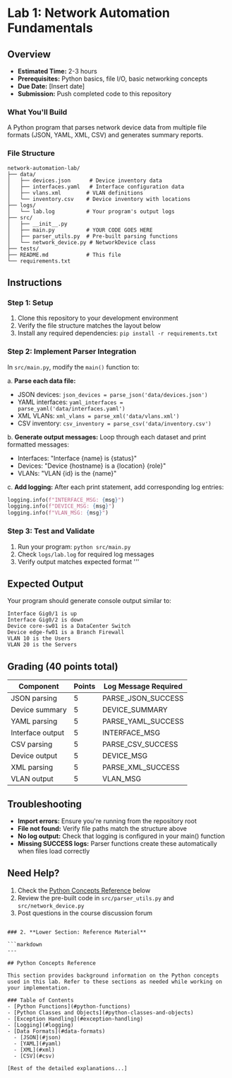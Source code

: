 # Lab 1: Network Automation Fundamentals

## Overview
- **Estimated Time:** 2-3 hours
- **Prerequisites:** Python basics, file I/O, basic networking concepts
- **Due Date:** [Insert date]
- **Submission:** Push completed code to this repository

### What You'll Build
A Python program that parses network device data from multiple file formats (JSON, YAML, XML, CSV) and generates summary reports.

### File Structure
```
network-automation-lab/
├── data/
│   ├── devices.json      # Device inventory data
│   ├── interfaces.yaml   # Interface configuration data
│   ├── vlans.xml        # VLAN definitions
│   └── inventory.csv    # Device inventory with locations
├── logs/
│   └── lab.log          # Your program's output logs
├── src/
│   ├── __init__.py
│   ├── main.py          # YOUR CODE GOES HERE
│   ├── parser_utils.py  # Pre-built parsing functions
│   └── network_device.py # NetworkDevice class
├── tests/
├── README.md            # This file
└── requirements.txt
```
## Instructions

### Step 1: Setup
1. Clone this repository to your development environment
2. Verify the file structure matches the layout below
3. Install any required dependencies: `pip install -r requirements.txt`

### Step 2: Implement Parser Integration
In `src/main.py`, modify the `main()` function to:

a. **Parse each data file:**
   - JSON devices: `json_devices = parse_json('data/devices.json')`
   - YAML interfaces: `yaml_interfaces = parse_yaml('data/interfaces.yaml')`
   - XML VLANs: `xml_vlans = parse_xml('data/vlans.xml')`
   - CSV inventory: `csv_inventory = parse_csv('data/inventory.csv')`

b. **Generate output messages:**
   Loop through each dataset and print formatted messages:
   - Interfaces: "Interface {name} is {status}"
   - Devices: "Device {hostname} is a {location} {role}"
   - VLANs: "VLAN {id} is the {name}"

c. **Add logging:**
   After each print statement, add corresponding log entries:
   ```python
   logging.info(f"INTERFACE_MSG: {msg}")
   logging.info(f"DEVICE_MSG: {msg}")
   logging.info(f"VLAN_MSG: {msg}")
   ```
### Step 3: Test and Validate
1. Run your program: `python src/main.py`
2. Check `logs/lab.log` for required log messages
3. Verify output matches expected format
'''

## Expected Output
Your program should generate console output similar to:
```
Interface Gig0/1 is up
Interface Gig0/2 is down
Device core-sw01 is a DataCenter Switch
Device edge-fw01 is a Branch Firewall
VLAN 10 is the Users
VLAN 20 is the Servers
```

## Grading (40 points total)
| Component | Points | Log Message Required |
|-----------|--------|---------------------|
| JSON parsing | 5 | PARSE_JSON_SUCCESS |
| Device summary | 5 | DEVICE_SUMMARY |
| YAML parsing | 5 | PARSE_YAML_SUCCESS |
| Interface output | 5 | INTERFACE_MSG |
| CSV parsing | 5 | PARSE_CSV_SUCCESS |
| Device output | 5 | DEVICE_MSG |
| XML parsing | 5 | PARSE_XML_SUCCESS |
| VLAN output | 5 | VLAN_MSG |

## Troubleshooting
- **Import errors:** Ensure you're running from the repository root
- **File not found:** Verify file paths match the structure above
- **No log output:** Check that logging is configured in your main() function
- **Missing SUCCESS logs:** Parser functions create these automatically when files load correctly

## Need Help?
1. Check the [Python Concepts Reference](#python-concepts-reference) below
2. Review the pre-built code in `src/parser_utils.py` and `src/network_device.py`
3. Post questions in the course discussion forum
```

### 2. **Lower Section: Reference Material**

```markdown
---

## Python Concepts Reference

This section provides background information on the Python concepts used in this lab. Refer to these sections as needed while working on your implementation.

### Table of Contents
- [Python Functions](#python-functions)
- [Python Classes and Objects](#python-classes-and-objects)
- [Exception Handling](#exception-handling)
- [Logging](#logging)
- [Data Formats](#data-formats)
  - [JSON](#json)
  - [YAML](#yaml)
  - [XML](#xml)
  - [CSV](#csv)

[Rest of the detailed explanations...]
```

